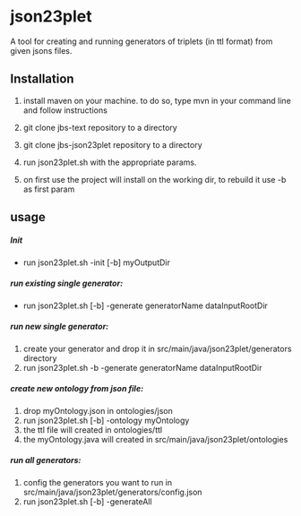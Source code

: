 # json23plet
A tool for creating and running generators of triplets (in ttl format) from given jsons files.

## Installation

1. install maven on your machine. to do so, type mvn in your command line and follow instructions

1. git clone jbs-text repository to a directory

1. git clone jbs-json23plet repository to a directory

1. run json23plet.sh with the appropriate params.

1. on first use the project will install on the working dir, to rebuild it use -b as first param

## usage

##### Init 
* run json23plet.sh -init [-b] myOutputDir

##### run existing single generator:
*  run json23plet.sh [-b] -generate generatorName dataInputRootDir

##### run new single generator:
1. create your generator and drop it in src/main/java/json23plet/generators directory
1. run json23plet.sh -b -generate generatorName dataInputRootDir

##### create new ontology from json file:
1. drop myOntology.json in ontologies/json
1. run json23plet.sh [-b] -ontology myOntology
1. the ttl file will created in ontologies/ttl
1. the myOntology.java will created in src/main/java/json23plet/ontologies

##### run all generators:
1. config the generators you want to run in src/main/java/json23plet/generators/config.json
2. run json23plet.sh [-b] -generateAll





